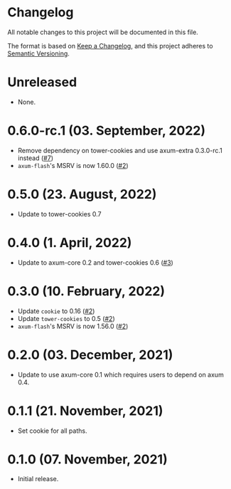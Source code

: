 # Changelog

All notable changes to this project will be documented in this file.

The format is based on [Keep a Changelog](https://keepachangelog.com/en/1.0.0/),
and this project adheres to [Semantic Versioning](https://semver.org/spec/v2.0.0.html).

# Unreleased

- None.

# 0.6.0-rc.1 (03. September, 2022)

- Remove dependency on tower-cookies and use axum-extra 0.3.0-rc.1 instead ([#7])
- `axum-flash`'s MSRV is now 1.60.0 ([#2])

[#7]: https://github.com/davidpdrsn/axum-flash/pull/7

# 0.5.0 (23. August, 2022)

- Update to tower-cookies 0.7

# 0.4.0 (1. April, 2022)

- Update to axum-core 0.2 and tower-cookies 0.6 ([#3])

[#3]: https://github.com/davidpdrsn/axum-flash/pull/3

# 0.3.0 (10. February, 2022)

- Update `cookie` to 0.16 ([#2])
- Update `tower-cookies` to 0.5 ([#2])
- `axum-flash`'s MSRV is now 1.56.0 ([#2])

[#2]: https://github.com/davidpdrsn/axum-flash/pull/2

# 0.2.0 (03. December, 2021)

- Update to use axum-core 0.1 which requires users to depend on axum 0.4.

# 0.1.1 (21. November, 2021)

- Set cookie for all paths.

# 0.1.0 (07. November, 2021)

- Initial release.
